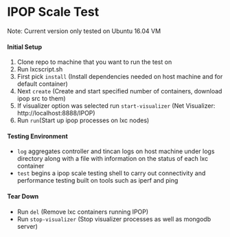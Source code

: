 # IPOP Scale Test
Note: Current version only tested on Ubuntu 16.04 VM

#### Initial Setup
1. Clone repo to machine that you want to run the test on
2. Run lxcscript.sh
3. First pick `install` (Install dependencies needed on host machine and for default container)
4. Next `create` (Create and start specified number of containers, download ipop src to them)
5. If visualizer option was selected run `start-visualizer` (Net Visualizer: http://localhost:8888/IPOP)
6. Run `run`(Start up ipop processes on lxc nodes)
#### Testing Environment
*  `log` aggregates controller and tincan logs on host machine under logs directory along with a file with information on the status of each lxc container
* `test` begins a ipop scale testing shell to carry out connectivity and performance testing built on tools such as iperf and ping
#### Tear Down
* Run `del` (Remove lxc containers running IPOP)
* Run `stop-visualizer` (Stop visualizer processes as well as mongodb server)

